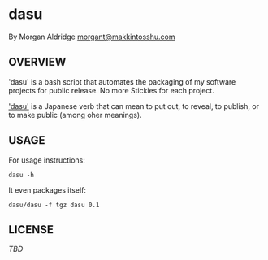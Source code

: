 dasu
====
By Morgan Aldridge <morgant@makkintosshu.com>

OVERVIEW
--------

'dasu' is a bash script that automates the packaging of my software projects for public release. No more Stickies for each project.

['dasu'](http://rut.org/cgi-bin/j-e/dosearch?sDict=on&H=PS&L=J&T=dasu&NOFUZZY=on&COMMON=on&WC=none&FG=r&BG=b&S=26) is a Japanese verb that can mean to put out, to reveal, to publish, or to make public (among oher meanings).

USAGE
-----

For usage instructions:

	dasu -h

It even packages itself:

	dasu/dasu -f tgz dasu 0.1

LICENSE
-------

_TBD_
